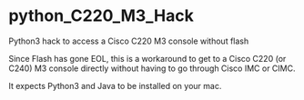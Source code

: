 # python_C220_M3_Hack
Python3 hack to access a Cisco C220 M3 console without flash


Since Flash has gone EOL, this is a workaround to get to a Cisco C220 (or C240) M3 console directly without having to go through Cisco IMC or CIMC.

It expects Python3 and Java to be installed on your mac.
